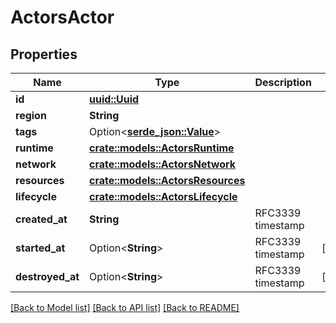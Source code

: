 # ActorsActor

## Properties

Name | Type | Description | Notes
------------ | ------------- | ------------- | -------------
**id** | [**uuid::Uuid**](uuid::Uuid.md) |  | 
**region** | **String** |  | 
**tags** | Option<[**serde_json::Value**](.md)> |  | 
**runtime** | [**crate::models::ActorsRuntime**](ActorsRuntime.md) |  | 
**network** | [**crate::models::ActorsNetwork**](ActorsNetwork.md) |  | 
**resources** | [**crate::models::ActorsResources**](ActorsResources.md) |  | 
**lifecycle** | [**crate::models::ActorsLifecycle**](ActorsLifecycle.md) |  | 
**created_at** | **String** | RFC3339 timestamp | 
**started_at** | Option<**String**> | RFC3339 timestamp | [optional]
**destroyed_at** | Option<**String**> | RFC3339 timestamp | [optional]

[[Back to Model list]](../README.md#documentation-for-models) [[Back to API list]](../README.md#documentation-for-api-endpoints) [[Back to README]](../README.md)


